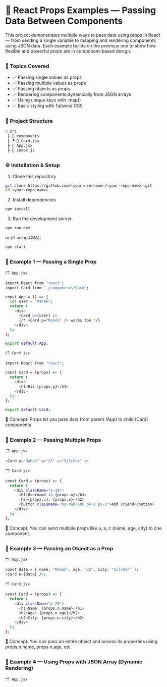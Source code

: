 # 🎯 React Props Examples — Passing Data Between Components

This project demonstrates multiple ways to pass data using props in React — from sending a single variable to mapping and rendering components using JSON data.
Each example builds on the previous one to show how flexible and powerful props are in component-based design.

##

<h3>📘 Topics Covered</h3>

- ✅ Passing single values as props
- ✅ Passing multiple values as props
- ✅ Passing objects as props
- ✅ Rendering components dynamically from JSON arrays
- ✅ Using unique keys with .map()
- ✅ Basic styling with Tailwind CSS

##

<h3>🧱 Project Structure</h3>

```bash
📁 src
 ┣ 📁 components
 ┃ ┗ 📄 Card.jsx
 ┣ 📄 App.jsx
 ┣ 📄 index.js
```

##

<h3>⚙️ Installation & Setup</h3>

1. Clone this repository
```bash
git clone https://github.com/<your-username>/<your-repo-name>.git
cd <your-repo-name>
```

2. Install dependencies
```bash
npm install
```

3. Run the development server
```bash
npm run dev
```

or (if using CRA):
```bash
npm start
```

##

<h3>🧩 Example 1 — Passing a Single Prop</h3>

``
🗂️ App.jsx
``

```bash
import React from "react";
import Card from "./components/Card";

const App = () => {
  let user = "Mahek";
  return (
    <div>
      <Card p={user} />
      {/* <Card p="Mahek" /> works too */}
    </div>
  );
};

export default App;
```

``
🗂️ Card.jsx
``

```bash
import React from "react";

const Card = (props) => {
  return (
    <div>
      <h1>Hii {props.p}</h1>
    </div>
  );
};

export default Card;
```
🧠 Concept: Props let you pass data from parent (App) to child (Card) components

##

<h3>🧩 Example 2 — Passing Multiple Props</h3>

``
🗂️ App.jsx
``

```bash
<Card u="Mahek" a="25" c="Silchar" />
```

``
🗂️ Card.jsx
``

```bash
const Card = (props) => {
  return (
    <div className="p-10">
      <h1>Username is {props.u}</h1>
      <h2>{props.c}, {props.a}</h2>
      <button className="bg-red-500 py-2 px-3">Add Friend</button>
    </div>
  );
};
```

🧠 Concept: You can send multiple props like u, a, c (name, age, city) to one component.

##

<h3>🧩 Example 3 — Passing an Object as a Prop</h3>

``
🗂️ App.jsx
``

```bash
const data = { name: "Mahek", age: "25", city: "Silchar" };
<Card n={data} />;
```

``
🗂️ Card.jsx
``

```bash
const Card = (props) => {
  return (
    <div className="p-20">
      <h1>Name: {props.n.name}</h1>
      <h2>Age: {props.n.age}</h2>
      <h2>City: {props.n.city}</h2>
    </div>
  );
};
```

🧠 Concept: You can pass an entire object and access its properties using props.n.name, props.n.age, etc.

##

<h3>🧩 Example 4 — Using Props with JSON Array (Dynamic Rendering)</h3>

``
🗂️ App.jsx
``

```bash
```
